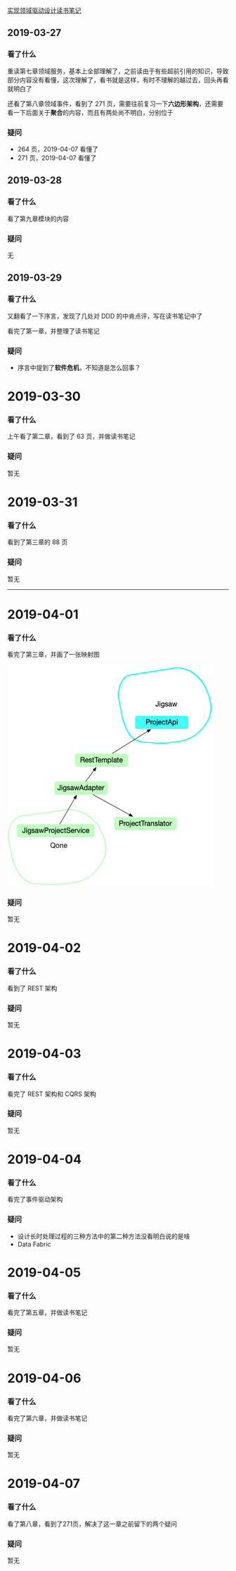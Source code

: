 [实现领域驱动设计读书笔记](../book_review/实现领域驱动设计.md)

## 2019-03-27

### 看了什么

重读第七章领域服务，基本上全部理解了，之前读由于有些超前引用的知识，导致部分内容没有看懂，这次理解了，看书就是这样，有时不理解的越过去，回头再看就明白了

还看了第八章领域事件，看到了 271 页，需要往前复习一下**六边形架构**，还需要看一下后面关于**聚合**的内容，而且有两处尚不明白，分别位于

### 疑问

* 264 页，2019-04-07 看懂了
* 271 页，2019-04-07 看懂了

## 2019-03-28

### 看了什么

看了第九章模块的内容

### 疑问

无

## 2019-03-29

### 看了什么

又翻看了一下序言，发现了几处对 DDD 的中肯点评，写在读书笔记中了

看完了第一章，并整理了读书笔记

### 疑问

* 序言中提到了**软件危机**，不知道是怎么回事？

# 2019-03-30

### 看了什么

上午看了第二章，看到了 63 页，并做读书笔记

### 疑问

暂无

# 2019-03-31

### 看了什么

看到了第三章的 88 页

### 疑问

暂无

----

# 2019-04-01

### 看了什么

看完了第三章，并画了一张映射图

![](../images/qone-jigsaw-context-map.png)

### 疑问

暂无

# 2019-04-02

### 看了什么

看到了 REST 架构

### 疑问

暂无

# 2019-04-03

### 看了什么

看完了 REST 架构和 CQRS 架构

### 疑问

暂无

# 2019-04-04

### 看了什么

看完了事件驱动架构

### 疑问

* 设计长时处理过程的三种方法中的第二种方法没看明白说的是啥
* Data Fabric 

# 2019-04-05

### 看了什么

看完了第五章，并做读书笔记

### 疑问

暂无

# 2019-04-06

### 看了什么

看完了第六章，并做读书笔记

### 疑问

暂无

# 2019-04-07

### 看了什么

看了第八章，看到了271页，解决了这一章之前留下的两个疑问

### 疑问

暂无